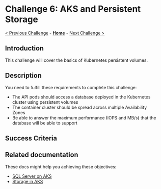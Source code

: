 # Challenge 6: AKS and Persistent Storage

[< Previous Challenge](./05_aks_security.md) - **[Home](../README.md)** - [Next Challenge >](./07-aks_mesh.md)

## Introduction

This challenge will cover the basics of Kubernetes persistent volumes.

## Description

You need to fulfill these requirements to complete this challenge:

* The API pods should access a database deployed in the Kubernetes cluster using persistent volumes
* The container cluster should be spread across multiple Availability Zones
* Be able to answer the maximum performance (IOPS and MB/s) that the database will be able to support

## Success Criteria

## Related documentation

These docs might help you achieving these objectives:

- [SQL Server on AKS](https://docs.microsoft.com/sql/linux/tutorial-sql-server-containers-kubernetes)
- [Storage in AKS](https://docs.microsoft.com/azure/aks/concepts-storage)